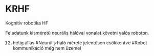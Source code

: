 # KRHF
Kognitív robotika HF

Feladatunk kisméretű neurális hálóval vonalat követni valós roboton.

12. hétig állás
#Neurális háló mérete jelentősen csökkentve
#Robot kommunikáció még nem üzemel
